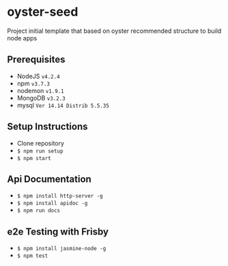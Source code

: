oyster-seed
===========

Project initial template that based on oyster recommended structure to build node apps


## Prerequisites

- NodeJS `v4.2.4`
- npm `v3.7.3`
- nodemon `v1.9.1`
- MongoDB `v3.2.3`
- mysql  `Ver 14.14 Distrib 5.5.35`

## Setup Instructions

- Clone repository
- `$ npm run setup`
- `$ npm start`

## Api Documentation 
- `$ npm install http-server -g`
- `$ npm install apidoc -g`
- `$ npm run docs`

## e2e Testing with Frisby
- `$ npm install jasmine-node -g`
- `$ npm test`